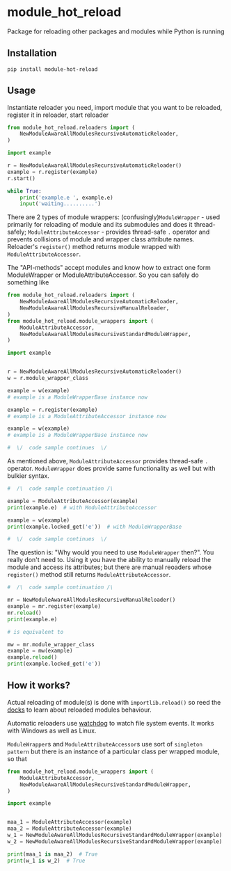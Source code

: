 # module_hot_reload

Package for reloading other packages and modules while Python is running

## Installation

```shell
pip install module-hot-reload
```

## Usage

Instantiate reloader you need, import module that you want to be reloaded,
register it in reloader, start reloader

```python
from module_hot_reload.reloaders import (
    NewModuleAwareAllModulesRecursiveAutomaticReloader,
)

import example

r = NewModuleAwareAllModulesRecursiveAutomaticReloader()
example = r.register(example)
r.start()

while True:
    print('example.e ', example.e)
    input('waiting..........')
```

There are 2 types of module wrappers: (confusingly)`ModuleWrapper` - used
primarily for reloading of module and its submodules and does it thread-safely;
`ModuleAttributeAccessor` - provides thread-safe `.` operator and prevents
collisions of module and wrapper class attribute names.
Reloader's `register()` method returns module wrapped
with `ModuleAttributeAccessor`.

The "API-methods" accept modules and know how to extract one form
ModuleWrapper or ModuleAttributeAccessor. So you can safely do something like

```python
from module_hot_reload.reloaders import (
    NewModuleAwareAllModulesRecursiveAutomaticReloader,
    NewModuleAwareAllModulesRecursiveManualReloader,
)
from module_hot_reload.module_wrappers import (
    ModuleAttributeAccessor,
    NewModuleAwareAllModulesRecursiveStandardModuleWrapper,
)

import example


r = NewModuleAwareAllModulesRecursiveAutomaticReloader()
w = r.module_wrapper_class

example = w(example)
# example is a ModuleWrapperBase instance now

example = r.register(example)
# example is a ModuleAttributeAccessor instance now

example = w(example)
# example is a ModuleWrapperBase instance now

#  \/  code sample continues  \/
```

As mentioned above, `ModuleAttributeAccessor` provides thread-safe `.`
operator.
`ModuleWrapper` does provide same functionality as well but with bulkier
syntax.

```python
#  /\  code sample continuation /\

example = ModuleAttributeAccessor(example)
print(example.e)  # with ModuleAttributeAccessor

example = w(example)
print(example.locked_get('e'))  # with ModuleWrapperBase

#  \/  code sample continues  \/
```

The question is: "Why would you need to use `ModuleWrapper` then?".
You really don't need to. Using it you have the ability to manually reload
the module and access its attributes; but there are manual reoaders whose
`register()` method still returns `ModuleAttributeAccessor`.

```python
#  /\  code sample continuation /\

mr = NewModuleAwareAllModulesRecursiveManualReloader()
example = mr.register(example)
mr.reload()
print(example.e)

# is equivalent to

mw = mr.module_wrapper_class
example = mw(example)
example.reload()
print(example.locked_get('e'))
```

## How it works?

Actual reloading of module(s) is done with `importlib.reload()` so reed the
[docks](https://docs.python.org/3/library/importlib.html#importlib.reload)
to learn about reloaded modules behaviour.

Automatic reloaders use [watchdog](https://pypi.org/project/watchdog/)
to watch file system events. It works with Windows as well as Linux.

`ModuleWrapper`s and `ModuleAttributeAccessor`s use sort of `singleton pattern`
but there is an instance of a particular class per wrapped module, so that

```python
from module_hot_reload.module_wrappers import (
    ModuleAttributeAccessor,
    NewModuleAwareAllModulesRecursiveStandardModuleWrapper,
)

import example


maa_1 = ModuleAttributeAccessor(example)
maa_2 = ModuleAttributeAccessor(example)
w_1 = NewModuleAwareAllModulesRecursiveStandardModuleWrapper(example)
w_2 = NewModuleAwareAllModulesRecursiveStandardModuleWrapper(example)

print(maa_1 is maa_2)  # True
print(w_1 is w_2)  # True
```
